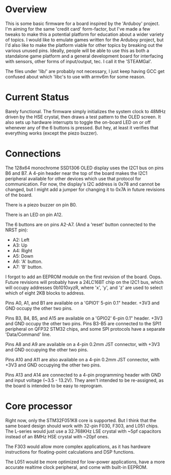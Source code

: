 # Overview

This is some basic firmware for a board inspired by the 'Arduboy' project. I'm aiming for the same 'credit card' form-factor, but I've made a few tweaks to make this a potential platform for education about a wider variety of topics. I would like to emulate games written for the Arduboy project, but I'd also like to make the platform viable for other topics by breaking out the various unused pins. Ideally, people will be able to use this as both a standalone game platform and a general development board for interfacing with sensors, other forms of input/output, tec. I call it the 'STEAMGal'.

The files under 'lib/' are probably not necessary, I just keep having GCC get confused about which 'libc's to use with armv6m for some reason.

# Current Status

Barely functional. The firmware simply initializes the system clock to 48MHz driven by the HSE crystal, then draws a test pattern to the OLED screen. It also sets up hardware interrupts to toggle the on-board LED on or off whenever any of the 6 buttons is pressed. But hey, at least it verifies that everything works (except the piezo buzzer).

# Connections

The 128x64 monochrome SSD1306 OLED display uses the I2C1 bus on pins B6 and B7. A 4-pin header near the top of the board makes the I2C1 peripheral available for other devices which use that protocol for communication. For now, the display's I2C address is 0x78 and cannot be changed, but I might add a jumper for changing it to 0x7A in future revisions of the board.

There is a piezo buzzer on pin B0.

There is an LED on pin A12.

The 6 buttons are on pins A2-A7. (And a 'reset' button connected to the NRST pin):

* A2: Left
* A3: Up
* A4: Right
* A5: Down
* A6: 'A' button.
* A7: 'B' button.

I forgot to add an EEPROM module on the first revision of the board. Oops. Future revisions will probably have a 24LC16BT chip on the I2C1 bus, which will occupy addresses 0b1010xyzR, where 'x', 'y', and 'z' are used to select which of eight 2KB blocks to address.

Pins A0, A1, and B1 are available on a 'GPIO1' 5-pin 0.1" header. +3V3 and GND occupy the other two pins.

Pins B3, B4, B5, and A15 are available on a 'GPIO2' 6-pin 0.1" header. +3V3 and GND occupy the other two pins. Pins B3-B5 are connected to the SPI1 peripheral on QFP32 STM32 chips, and some SPI protocols have a separate 'Data/Command' line.

Pins A8 and A9 are available on a 4-pin 0.2mm JST connector, with +3V3 and GND occupying the other two pins.

Pins A10 and A11 are also available on a 4-pin 0.2mm JST connector, with +3V3 and GND occupying the other two pins.

Pins A13 and A14 are connected to a 4-pin programming header with GND and input voltage (~3.5 - 13.2V). They aren't intended to be re-assigned, as the board is intended to be easy to reprogram.

# Core processor

Right now, only the STM32F051K8 core is supported. But I think that the same board design should work with 32-pin F030, F303, and L051 chips. The L-series would just use a 32.768KHz LSE crystal with ~5pf capacitors instead of an 8MHz HSE crystal with ~20pf ones.

The F303 would allow more complex applications, as it has hardware instructions for floating-point calculations and DSP functions.

The L051 would be more optimized for low-power applications, have a more accurate realtime clock peripheral, and come with built-in EEPROM.
